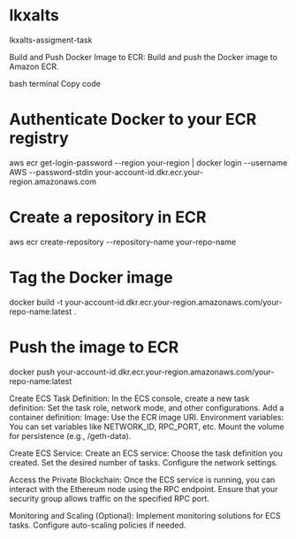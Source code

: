 # lkxalts
lkxalts-assigment-task

Build and Push Docker Image to ECR:
Build and push the Docker image to Amazon ECR. 

bash terminal
Copy code
# Authenticate Docker to your ECR registry
aws ecr get-login-password --region your-region | docker login --username AWS --password-stdin your-account-id.dkr.ecr.your-region.amazonaws.com

# Create a repository in ECR
aws ecr create-repository --repository-name your-repo-name

# Tag the Docker image
docker build -t your-account-id.dkr.ecr.your-region.amazonaws.com/your-repo-name:latest .

# Push the image to ECR
docker push your-account-id.dkr.ecr.your-region.amazonaws.com/your-repo-name:latest

Create ECS Task Definition:
In the ECS console, create a new task definition:
Set the task role, network mode, and other configurations.
Add a container definition:
Image: Use the ECR image URI.
Environment variables: You can set variables like NETWORK_ID, RPC_PORT, etc.
Mount the volume for persistence (e.g., /geth-data).

Create ECS Service:
Create an ECS service:
Choose the task definition you created.
Set the desired number of tasks.
Configure the network settings.

Access the Private Blockchain:
Once the ECS service is running, you can interact with the Ethereum node using the RPC endpoint. Ensure that your security group allows traffic on the specified RPC port.

Monitoring and Scaling (Optional):
Implement monitoring solutions for ECS tasks.
Configure auto-scaling policies if needed.

